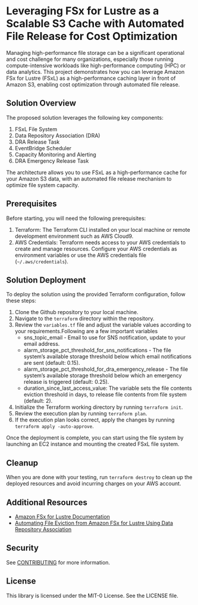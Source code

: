 
# Leveraging FSx for Lustre as a Scalable S3 Cache with Automated File Release for Cost Optimization

Managing high-performance file storage can be a significant operational and cost challenge for many organizations, especially those running compute-intensive workloads like high-performance computing (HPC) or data analytics. This project demonstrates how you can leverage Amazon FSx for Lustre (FSxL) as a high-performance caching layer in front of Amazon S3, enabling cost optimization through automated file release.

## Solution Overview
The proposed solution leverages the following key components:
1. FSxL File System
2. Data Repository Association (DRA)
3. DRA Release Task
4. EventBridge Scheduler
5. Capacity Monitoring and Alerting
6. DRA Emergency Release Task

The architecture allows you to use FSxL as a high-performance cache for your Amazon S3 data, with an automated file release mechanism to optimize file system capacity.

## Prerequisites
Before starting, you will need the following prerequisites:
1. Terraform: The Terraform CLI installed on your local machine or remote development environment such as AWS Cloud9.
2. AWS Credentials: Terraform needs access to your AWS credentials to create and manage resources. Configure your AWS credentials as environment variables or use the AWS credentials file (`~/.aws/credentials`).

## Solution Deployment
To deploy the solution using the provided Terraform configuration, follow these steps:

1. Clone the Github repository to your local machine.
2. Navigate to the `terraform` directory within the repository.
3. Review the `variables.tf` file and adjust the variable values according to your requirements.Following are a few important variables
    * sns_topic_email - Email to use for SNS notification, update to your email address.
    * alarm_storage_pct_threshold_for_sns_notifications - The file system’s available storage threshold below which email notifications are sent (default: 0.15).
    * alarm_storage_pct_threshold_for_dra_emergency_release - The file system’s available storage threshold below which an emergency release is triggered (default: 0.25). 
    * duration_since_last_access_value: The variable sets the file contents eviction threshold in days, to release file contents from file system (default: 2).
4. Initialize the Terraform working directory by running `terraform init`.
5. Review the execution plan by running `terraform plan`.
6. If the execution plan looks correct, apply the changes by running `terraform apply -auto-approve`.

Once the deployment is complete, you can start using the file system by launching an EC2 instance and mounting the created FSxL file system.

## Cleanup
When you are done with your testing, run `terraform destroy` to clean up the deployed resources and avoid incurring charges on your AWS account.

## Additional Resources
- [Amazon FSx for Lustre Documentation](https://aws.amazon.com/fsx/lustre/)
- [Automating File Eviction from Amazon FSx for Lustre Using Data Repository Association](https://aws.amazon.com/blogs/storage/automating-file-eviction-from-amazon-fsx-for-lustre-using-data-repository-association/)

## Security

See [CONTRIBUTING](CONTRIBUTING.md#security-issue-notifications) for more information.

## License

This library is licensed under the MIT-0 License. See the LICENSE file.

